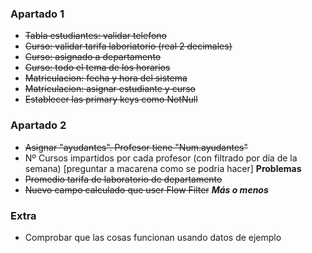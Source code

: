 ### Apartado 1
- ~~Tabla estudiantes: validar telefono~~
- ~~Curso: validar tarifa laboriatorio (real 2 decimales)~~
- ~~Curso: asignado a departamento~~
- ~~Curso: todo el tema de los horarios~~
- ~~Matriculacion: fecha y hora del sistema~~
- ~~Matriculacion: asignar estudiante y curso~~
- ~~Establecer las primary keys como NotNull~~

### Apartado 2
- ~~Asignar "ayudantes". Profesor tiene "Num.ayudantes"~~
- Nº Cursos impartidos por cada profesor (con filtrado por día de la semana) [preguntar a macarena como se podria hacer] **Problemas**
- ~~Promedio tarifa de laboratorio de departamento~~
- ~~Nuevo campo calculado que user Flow Filter~~ ***Más o menos***

### Extra
- Comprobar que las cosas funcionan usando datos de ejemplo